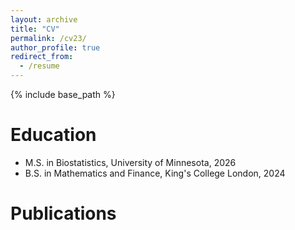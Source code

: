 ```yaml
---
layout: archive
title: "CV"
permalink: /cv23/
author_profile: true
redirect_from:
  - /resume
---
```


{% include base_path %}

Education
======
* M.S. in Biostatistics, University of Minnesota, 2026
* B.S. in Mathematics and Finance, King's College London, 2024



Publications
======
